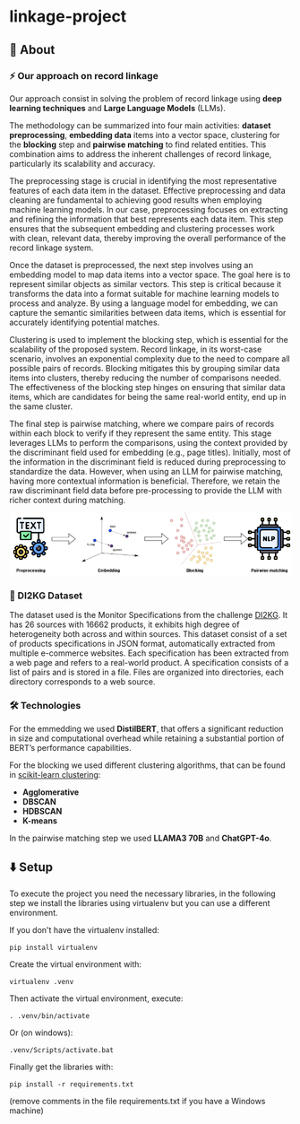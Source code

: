 # linkage-project


## 🔎 About
### ⚡ Our approach on record linkage
Our approach consist in solving the problem of record linkage using **deep learning techniques** and **Large Language Models** (LLMs). 

The methodology can be summarized into four main activities: **dataset preprocessing**, **embedding data** items into a vector space, clustering for the **blocking** step and **pairwise matching** to find related entities.
This combination aims to address the inherent challenges of record linkage, particularly its scalability and accuracy.

The preprocessing stage is crucial in identifying the most representative features of each data item in the dataset. Effective preprocessing and data cleaning are fundamental to achieving good results when employing machine learning models. In our case, preprocessing focuses on extracting and refining the information that best represents each data item. 
This step ensures that the subsequent embedding and clustering processes work with clean, relevant data, thereby improving the overall performance of the record linkage system. 

Once the dataset is preprocessed, the next step involves using an embedding model to map data items into a vector space. The goal here is to represent similar objects as similar vectors. This step is critical because it transforms the data into a format suitable for machine learning models to process and analyze. By using a language model for embedding, we can capture the semantic similarities between data items, which is essential for accurately identifying potential matches. 

Clustering is used to implement the blocking step, which is essential for the scalability of the proposed system. Record linkage, in its worst-case scenario, involves an exponential complexity due to the need to compare all possible pairs of records. Blocking mitigates this by grouping similar data items into clusters, thereby reducing the number of comparisons needed. The effectiveness of the blocking step hinges on ensuring that similar data items, which are candidates for being the same real-world entity, end up in the same cluster. 

The final step is pairwise matching, where we compare pairs of records within each block to verify if they represent
the same entity. This stage leverages LLMs to perform the comparisons, using the context provided by the discriminant field used for embedding (e.g., page titles). Initially, most of the information in the discriminant field is reduced during preprocessing to standardize
the data. However, when using an LLM for pairwise matching, having more contextual information is beneficial. Therefore, we retain the raw discriminant field data before pre-processing to provide the LLM with richer context during matching. 

![process](docs/images/process.png)

### 📒 DI2KG Dataset
The dataset used is the Monitor Specifications from the challenge [DI2KG](http://di2kg.inf.uniroma3.it/datasets.html). It has 26 sources with 16662 products, it exhibits high degree of heterogeneity both across and within sources.
This dataset consist of a set of products specifications in JSON format, automatically extracted from multiple e-commerce websites.
Each specification has been extracted from a web page and refers to a real-world product. A specification consists of a list of pairs and is stored in a file. Files are organized into directories, each directory corresponds to a web source. 

### 🛠️ Technologies
For the emmedding we used **DistilBERT**, that offers a significant reduction in size and computational overhead
while retaining a substantial portion of BERT’s performance capabilities.

For the blocking we used different clustering algorithms, that can be found in [scikit-learn clustering](https://scikit-learn.org/stable/api/sklearn.cluster.html):
- **Agglomerative**
- **DBSCAN**
- **HDBSCAN**
- **K-means**

In the pairwise matching step we used **LLAMA3 70B** and **ChatGPT-4o**.



## ⬇️ Setup
To execute the project you need the necessary libraries, in the following step we install the libraries using virtualenv but you can use a different environment.

If you don't have the virtualenv installed:
```
pip install virtualenv
```
Create the virtual environment with:
```
virtualenv .venv
```
Then activate the virtual environment, execute:
```
. .venv/bin/activate
```
Or (on windows):
```
.venv/Scripts/activate.bat
```
Finally get the libraries with:
```
pip install -r requirements.txt
```
(remove comments in the file requirements.txt if you have a Windows machine)
